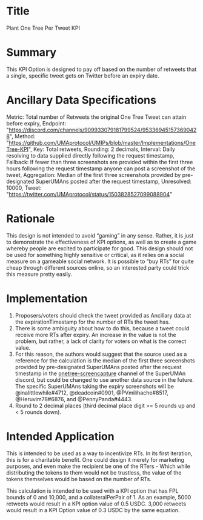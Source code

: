 # Title
Plant One Tree Per Tweet KPI

# Summary
This KPI Option is designed to pay off based on the number of retweets that a single, specific tweet gets on Twitter before an expiry date.

# Ancillary Data Specifications
Metric: Total number of Retweets the original One Tree Tweet can attain before expiry, Endpoint: "https://discord.com/channels/909933079181799524/953369451573690428", Method: "https://github.com/UMAprotocol/UMIPs/blob/master/Implementations/OneTree-KPI", Key: Total retweets, Rounding: 2 decimals, Interval: Daily resolving to data supplied directly following the request timestamp, Fallback: If fewer than three screenshots are provided within the first three hours following the request timestamp anyone can post a screenshot of the tweet, Aggregation: Median of the first three screenshots provided by pre-designated SuperUMAns posted after the request timestamp, Unresolved: 10000, Tweet: "https://twitter.com/UMAprotocol/status/1503828527099088904" 

# Rationale
This design is not intended to avoid “gaming” in any sense. Rather, it is just to demonstrate the effectiveness of KPI options, as well as to create a game whereby people are excited to participate for good. This design should not be used for something highly sensitive or critical, as it relies on a social measure on a gameable social network. It is possible to “buy RTs” for quite cheap through different sources online, so an interested party could trick this measure pretty easily.

# Implementation
1. Proposers/voters should check the tweet provided as Ancillary data at the expirationTimestamp for the number of RTs the tweet has.
2. There is some ambiguity about how to do this, because a tweet could receive more RTs after expiry. An increase in the value is not the problem, but rather, a lack of clarity for voters on what is the correct value.
3. For this reason, the authors would suggest that the source used as a reference for the calculation is the median of the first three screenshots provided by pre-designated SuperUMAns posted after the request timestamp in the [onetree-screencapture](https://discord.com/channels/909933079181799524/953369451573690428) channel of the SuperUMAn discord, but could be changed to use another data source in the future. The specific SuperUMAns taking the expiry screenshots will be @inalittlewhile#4712, @deadcoin#0901, @PVmilihache#8517, @Heruvim78#6876, and @PennyPanda#4443.
4. Round to 2 decimal places (third decimal place digit >= 5 rounds up and < 5 rounds down).

# Intended Application
This is intended to be used as a way to incentivize RTs. In its first iteration, this is for a charitable benefit. One could design it merely for marketing purposes, and even make the recipient be one of the RTers - Which while distributing the tokens to them would not be trustless, the value of the tokens themselves would be based on the number of RTs.

This calculation is intended to be used with a KPI option that has FPL bounds of 0 and 10,000, and a collateralPerPair of 1. As an example, 5000 retweets would result in a KPI option value of 0.5 USDC. 3,000 retweets would result in a KPI Option value of 0.3 USDC by the same equation. 
